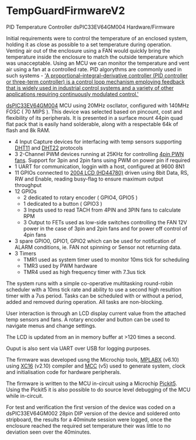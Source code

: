 # TempGuardFirmwareV2
PID Temperature Controller dsPIC33EV64GM004 Hardware/Firmware 

Initial requirements were to control the temperature of an enclosed system, holding it as close as possible to a set temperature during operation. Venting air out of the enclosure using a FAN would quickly bring the temperature inside the enclosure to match the outside temperature which was unacceptable. Using an MCU we can monitor the temperature and vent air using a fan at a controlled rate. PID algorythms are commonly used in such systems - ['A proportional–integral–derivative controller (PID controller or three-term controller) is a control loop mechanism employing feedback that is widely used in industrial control systems and a variety of other applications requiring continuously modulated control.'](https://en.wikipedia.org/wiki/Proportional%E2%80%93integral%E2%80%93derivative_controller)

[dsPIC33EV64GM004](https://www.microchip.com/en-us/product/dsPIC33EV64GM004) MCU using 20MHz oscllator, configured with 140MHz FOSC ( 70 MIPS ). This device was selected based on pincount, cost and flexibility of its peripherals. It is presented in a surface mount 44pin quad flat pack that is easily hand solderable, along with a respectable 64k of flash and 8k RAM.

- 4 Input Capture devices for interfacing with temp sensors supporting [DHT11](docs/DHT11-Technical-Data-Sheet-Translated-Version-1143054.pdf) and [DHT22](docs/DHT22.pdf) protocols
- 3 2-Channel PWM devices running at 25KHz for controlling [4pin PWN fans](docs/4_Wire_PWM_Spec.pdf). Support for 3pin and 2pin fans using PWM on power pin if required
- 1 UART for communication, loggin with a host, configured at 9600 8N1
- 11 GPIOs connected to [2004 LCD (HD44780)](docs/HD44780.pdf) driven using 8bit Data, RS, RW and Enable, reading busy-flag to ensure maximum output throughput
- 12 GPIOs
  - 2 dedicated to rotary encoder ( GPIO4, GPIO5 )
  - 1 dedicated to a button ( GPIO3 )
  - 3 Inputs used to read TACH from 4PIN and 3PIN fans to calculate RPM 
  - 3 Output to FETs used as low-side switches controlling the FAN 12V power in the case of 3pin and 2pin fans and for power off control of 4pin fans
- 3 spare GPIO0, GPIO1, GPIO2 which can be used for notification of ALARM conditions, ie. FAN not spinning or Sensor not returning data.
- 3 Timers
  - TMR1 used as system timer used to monitor 10ms tick for scheduling
  - TMR3 used by PWM hardware
  - TMR4 used as high frequency timer with 7.3us tick

The system runs with a simple co-operative multitasking round-robin scheduler with a 10ms tick rate and ability to use a second high resultion timer with a 7us period. Tasks can be scheduled with or without a period, added and removed during operation. All tasks are non-blocking.

User interaction is through an LCD display current value from the attached temp sensors and fans. A rotary encoder and button can be used to navigate menus and change settings.

The LCD is updated from an in memory buffer at >120 times a second.

Ouput is also sent via UART over USB for logging purposes.

The firmware was developed usng the Microchip tools, [MPLABX](https://www.microchip.com/en-us/tools-resources/develop/mplab-x-ide) (v6.10) using [XC16](https://www.microchip.com/en-us/tools-resources/develop/mplab-xc-compilers/xc16) (v2.10) compiler and [MCC](https://www.microchip.com/en-us/tools-resources/configure/mplab-code-configurator) (v5) used to generate system, clock and initialisation code for hardware peripherals.

The firmware is written to the MCU in-circuit using a Microchip [Pickit5](https://www.microchip.com/en-us/development-tool/PG164150). Using the Pickit5 it is also possible to do source level debugging of the MCU while in-circuit.

For test and verification the first version of the device was coded on a dsPIC33EV64GM002 28pin DIP version of the device and soldered onto stripboard, the results for a 40minute session were logged, once the enclosure reached the required set temperature their was little to no deviation seen over the 40minutes.


